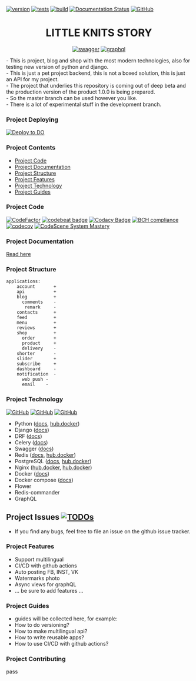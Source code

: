 [![version](https://img.shields.io/badge/version-0.3.41b-green.svg)]()
[![tests](https://github.com/63phc/lks/workflows/tests/badge.svg)](https://github.com/63phc/lks/actions?query=workflow%3Atests)
[![build](https://github.com/63phc/lks/workflows/build/badge.svg)](https://github.com/63phc/lks/actions?query=workflow%3Abuild)
[![Documentation Status](https://readthedocs.org/projects/lks/badge/?version=develop)](https://lks.readthedocs.io/en/develop/?badge=develop)
[![GitHub](https://img.shields.io/github/license/mashape/apistatus.svg)](https://github.com/63phc/lks/LICENCE)
<div align="center">
    <h1>LITTLE KNITS STORY</h1>  
    
[![swagger](https://validator.swagger.io/validator?url=http://dev.backend.littleknitsstory.com/)](http://dev.backend.littleknitsstory.com/) 
[![graphql](https://badgen.net/badge/icon/graphql.beta?icon=graphql&label)](http://dev.backend.littleknitsstory.com/api/v2/)
</div>
  - This is project, blog and shop with the most modern technologies, also for testing new version of python and django. <br>
  - This is just a pet project backend, this is not a boxed solution, this is just an API for my project. <br>
  - The project that underlies this repository is coming out of deep beta and the production version of the product 1.0.0 is being prepared. <br>
  - So the master branch can be used however you like. <br>
  - There is a lot of experimental stuff in the development branch.

### Project Deploying 
[![Deploy to DO](https://www.deploytodo.com/do-btn-blue.svg)](https://cloud.digitalocean.com/apps/new?repo=https://github.com/63phc/lks)

### Project Contents

- [Project Code](#project-code)
- [Project Documentation](#project-documentation)
- [Project Structure](#project-structure)
- [Project Features](#project-features)
- [Project Technology](#project-technology)
- [Project Guides](#project-guides)

### Project Code

[![CodeFactor](https://www.codefactor.io/repository/github/63phc/lks/badge?s=20b5db5dea700723ad3e05f5a2e0e6bb500fda65)](https://www.codefactor.io/repository/github/63phc/lks)
[![codebeat badge](https://codebeat.co/badges/8b6af8ba-2ad4-45bf-a07e-210829951461)](https://codebeat.co/projects/github-com-63phc-lks-develop)
[![Codacy Badge](https://api.codacy.com/project/badge/Grade/79d402edf48b4b8886a47f22cc7e9212)](https://app.codacy.com/manual/pavel.burns/lks)
[![BCH compliance](https://bettercodehub.com/edge/badge/63phc/lks?branch=develop)](https://bettercodehub.com/)
[![codecov](https://codecov.io/gh/63phc/lks/branch/develop/graph/badge.svg)](https://codecov.io/gh/63phc/lks)
[![CodeScene System Mastery](https://codescene.io/projects/9132/status-badges/system-mastery)](https://codescene.io/projects/9132)

### Project Documentation
[Read here](https://63phc.github.io/lks/)

### Project Structure
    applications:
        account       + 
        api           + 
        blog          +
          comments    -
           remark     -
        contacts      + 
        feed          +
        menu          + 
        reviews       + 
        shop          +
          order       +
          product     +
          delivery    -
        shorter       -
        slider        + 
        subscribe     + 
        dashboard     - 
        notification  - 
          web push - 
          email    -

### Project Technology
[![GitHub](https://badgen.net/badge/python/3.9/blue)](https://github.com/63phc/lks/blob/develop/.docker/Dockerfile#L1)
[![GitHub](https://badgen.net/badge/django/3.1/blue)](https://github.com/63phc/lks/blob/develop/src/requirements/base.txt#L3)
[![GitHub](https://img.shields.io/badge/code%20style-black-ffffff.svg)](https://github.com/psf/black)

* Python ([docs](https://www.python.org/doc/), [hub.docker](https://hub.docker.com/_/python))
* Django ([docs](https://docs.djangoproject.com/en/3.1/))
* DRF ([docs](https://www.django-rest-framework.org))
* Celery ([docs](http://www.celeryproject.org/))
* Swagger ([docs](htps://swagger.io/docs/specification/about/))
* Redis ([docs](https://redis.io/documentation), [hub.docker](https://hub.docker.com/_/redis/))
* PostgreSQL ([docs](https://www.postgresql.org/docs/), [hub.docker](https://hub.docker.com/_/postgres/))
* Nginx ([hub.docker](https://docs.nginx.com/), [hub.docker](https://hub.docker.com/_/nginx/))
* Docker ([docs](https://docs.docker.com/))
* Docker compose ([docs](https://docs.docker.com/compose/reference/overview/))
* Flower
* Redis-commander
* GraphQL


## Project Issues [![TODOs](https://badgen.net/https/api.tickgit.com/badgen/github.com/63phc/lks)](https://www.tickgit.com/browse?repo=github.com/63phc/lks)
 - If you find any bugs, feel free to file an issue on the github issue tracker.

### Project Features
 - Support multilingual
 - CI/CD with github actions
 - Auto posting FB, INST, VK
 - Watermarks photo
 - Async views for graphQL
 - ... be sure to add features ...
 
### Project Guides
- guides will be collected here, for example:
 - How to do versioning?
 - How to make multilingual api?
 - How to write reusable apps?
 - How to use CI/CD with github actions?
 
### Project Contributing
pass
